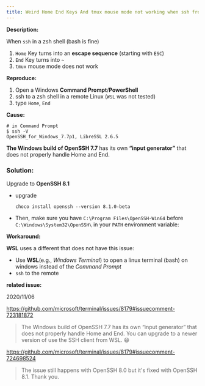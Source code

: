 ```yaml
---
title: Weird Home End Keys And tmux mouse mode not working when ssh from windows to linux
---
```


**Description:**

When `ssh` in a zsh shell (bash is fine)

1. `Home` Key turns into an **escape sequence** (starting with `ESC`)
2. `End` Key turns into `~`
3. `tmux` mouse mode does not work 

**Reproduce:**

1. Open a Windows **Command Prompt**/**PowerShell**
2. ssh to a zsh shell in a remote Linux (`WSL` was not tested)
3. type `Home`, `End`

**Cause:**

```
# in Command Prompt
$ ssh -V
OpenSSH_for_Windows_7.7p1, LibreSSL 2.6.5
```

**The Windows build of OpenSSH 7.7** has its own **“input generator”** that does not properly handle Home and End.

### **Solution**:

Upgrade to **OpenSSH 8.1**

- upgrade
  ```
  choco install openssh --version 8.1.0-beta
  ```

- Then, make sure you have `C:\Program Files\OpenSSH-Win64` before `C:\Windows\System32\OpenSSH\` in your `PATH` environment variable:

**Workaround:**

**WSL** uses a different that does not have this issue:

- Use **WSL**(e.g., *Windows Terminal*) to open a linux terminal (bash) on windows instead of the *Command Prompt*
- `ssh` to the remote

**related issue:**

2020/11/06

https://github.com/microsoft/terminal/issues/8179#issuecomment-723181872

> The Windows build of OpenSSH 7.7 has its own “input generator” that does not properly handle Home and End. You can upgrade to a newer version of use the SSH client from WSL. 😄

https://github.com/microsoft/terminal/issues/8179#issuecomment-724698524

> The issue still happens with OpenSSH 8.0 but it's fixed with OpenSSH 8.1. Thank you.

```

```